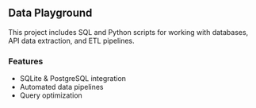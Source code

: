 ## Data Playground

This project includes SQL and Python scripts for working with databases, API data extraction, and ETL pipelines.

### Features
- SQLite & PostgreSQL integration
- Automated data pipelines
- Query optimization
